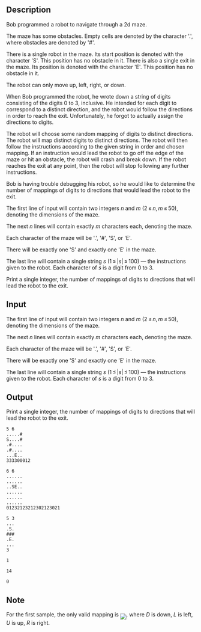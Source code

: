 ## Description

<div><p>Bob programmed a robot to navigate through a 2d maze.</p><p>The maze has some obstacles. Empty cells are denoted by the character '<span class="tex-font-style-tt">.</span>', where obstacles are denoted by '<span class="tex-font-style-tt">#</span>'.</p><p>There is a single robot in the maze. Its start position is denoted with the character '<span class="tex-font-style-tt">S</span>'. This position has no obstacle in it. There is also a single exit in the maze. Its position is denoted with the character '<span class="tex-font-style-tt">E</span>'. This position has no obstacle in it.</p><p>The robot can only move up, left, right, or down.</p><p>When Bob programmed the robot, he wrote down a string of digits consisting of the digits 0 to 3, inclusive. He intended for each digit to correspond to a distinct direction, and the robot would follow the directions in order to reach the exit. Unfortunately, he forgot to actually assign the directions to digits.</p><p>The robot will choose some random mapping of digits to distinct directions. The robot will map distinct digits to distinct directions. The robot will then follow the instructions according to the given string in order and chosen mapping. If an instruction would lead the robot to go off the edge of the maze or hit an obstacle, the robot will crash and break down. If the robot reaches the exit at any point, then the robot will stop following any further instructions.</p><p>Bob is having trouble debugging his robot, so he would like to determine the number of mappings of digits to directions that would lead the robot to the exit.</p></div><div class="input-specification"><p>The first line of input will contain two integers <span class="tex-span"><i>n</i></span> and <span class="tex-span"><i>m</i></span> (<span class="tex-span">2 ≤ <i>n</i>, <i>m</i> ≤ 50</span>), denoting the dimensions of the maze.</p><p>The next <span class="tex-span"><i>n</i></span> lines will contain exactly <span class="tex-span"><i>m</i></span> characters each, denoting the maze.</p><p>Each character of the maze will be '<span class="tex-font-style-tt">.</span>', '<span class="tex-font-style-tt">#</span>', '<span class="tex-font-style-tt">S</span>', or '<span class="tex-font-style-tt">E</span>'.</p><p>There will be exactly one '<span class="tex-font-style-tt">S</span>' and exactly one '<span class="tex-font-style-tt">E</span>' in the maze.</p><p>The last line will contain a single string <span class="tex-span"><i>s</i></span> (<span class="tex-span">1 ≤ |<i>s</i>| ≤ 100</span>)&nbsp;— the instructions given to the robot. Each character of <span class="tex-span"><i>s</i></span> is a digit from 0 to 3.</p></div><div class="output-specification"><p>Print a single integer, the number of mappings of digits to directions that will lead the robot to the exit.</p></div>

## Input

<p>The first line of input will contain two integers <span class="tex-span"><i>n</i></span> and <span class="tex-span"><i>m</i></span> (<span class="tex-span">2 ≤ <i>n</i>, <i>m</i> ≤ 50</span>), denoting the dimensions of the maze.</p><p>The next <span class="tex-span"><i>n</i></span> lines will contain exactly <span class="tex-span"><i>m</i></span> characters each, denoting the maze.</p><p>Each character of the maze will be '<span class="tex-font-style-tt">.</span>', '<span class="tex-font-style-tt">#</span>', '<span class="tex-font-style-tt">S</span>', or '<span class="tex-font-style-tt">E</span>'.</p><p>There will be exactly one '<span class="tex-font-style-tt">S</span>' and exactly one '<span class="tex-font-style-tt">E</span>' in the maze.</p><p>The last line will contain a single string <span class="tex-span"><i>s</i></span> (<span class="tex-span">1 ≤ |<i>s</i>| ≤ 100</span>)&nbsp;— the instructions given to the robot. Each character of <span class="tex-span"><i>s</i></span> is a digit from 0 to 3.</p>

## Output

<p>Print a single integer, the number of mappings of digits to directions that will lead the robot to the exit.</p>





```input1
5 6
.....#
S....#
.#....
.#....
...E..
333300012

```




```input2
6 6
......
......
..SE..
......
......
......
01232123212302123021

```




```input3
5 3
...
.S.
###
.E.
...
3

```




```output1
1

```




```output2
14

```




```output3
0

```



## Note

<p>For the first sample, the only valid mapping is <img align="middle" class="tex-formula" src="file://DSycf9Gm.png" style="max-width: 100.0%;max-height: 100.0%;">, where <span class="tex-span"><i>D</i></span> is down, <span class="tex-span"><i>L</i></span> is left, <span class="tex-span"><i>U</i></span> is up, <span class="tex-span"><i>R</i></span> is right.</p>
